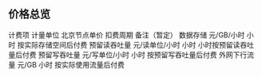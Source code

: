  
## 价格总览


计费项	计量单位	北京节点单价	扣费周期	备注（暂定）
数据存储
	元/GB/小时		小时	按实际存储空间后付费
预留读吞吐量	元/读单位/小时		小时	小时按预留读吞吐量后付费
预留写吞吐量	元/写单位/小时		小时	按预留写吞吐量后付费
外网下行流量	元/GB		小时	按实际使用流量后付费
